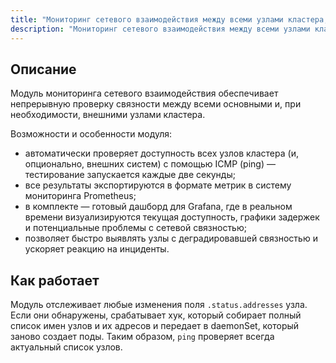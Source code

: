 ```yaml
---
title: "Мониторинг сетевого взаимодействия между всеми узлами кластера, а также (опционально) до дополнительных внешних узлов"
description: "Мониторинг сетевого взаимодействия между всеми узлами кластера, а также (опционально) до дополнительных внешних узлов."
---
```


## Описание

Модуль мониторинга сетевого взаимодействия обеспечивает непрерывную проверку связности между всеми основными и, при необходимости, внешними узлами кластера.

Возможности и особенности модуля:

- автоматически проверяет доступность всех узлов кластера (и, опционально, внешних систем) с помощью ICMP (ping) — тестирование запускается каждые две секунды;
- все результаты экспортируются в формате метрик в систему мониторинга Prometheus;
- в комплекте — готовый дашборд для Grafana, где в реальном времени визуализируются текущая доступность, графики задержек и потенциальные проблемы с сетевой связностью;
- позволяет быстро выявлять узлы с деградировавшей связностью и ускоряет реакцию на инциденты.

## Как работает

Модуль отслеживает любые изменения поля `.status.addresses` узла. Если они обнаружены, срабатывает хук, который собирает полный список имен узлов и их адресов и передает в daemonSet, который заново создает поды.
Таким образом, `ping` проверяет всегда актуальный список узлов.
